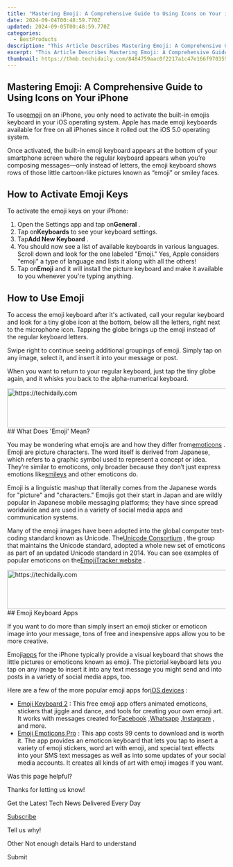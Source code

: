 ```yaml
---
title: "Mastering Emoji: A Comprehensive Guide to Using Icons on Your iPhone"
date: 2024-09-04T00:48:59.770Z
updated: 2024-09-05T00:48:59.770Z
categories:
  - BestProducts
description: "This Article Describes Mastering Emoji: A Comprehensive Guide to Using Icons on Your iPhone"
excerpt: "This Article Describes Mastering Emoji: A Comprehensive Guide to Using Icons on Your iPhone"
thumbnail: https://thmb.techidaily.com/8484759aac0f2217a1c47e166f9703590835bee6447866146f3b1628180769c5.jpg
---
```


## Mastering Emoji: A Comprehensive Guide to Using Icons on Your iPhone
 To use[emoji](https://www.lifewire.com/amazing-facts-about-emoji-3486026) on an iPhone, you only need to activate the built-in emojis keyboard in your iOS operating system. Apple has made emoji keyboards available for free on all iPhones since it rolled out the iOS 5.0 operating system.

 Once activated, the built-in emoji keyboard appears at the bottom of your smartphone screen where the regular keyboard appears when you’re composing messages—only instead of letters, the emoji keyboard shows rows of those little cartoon-like pictures known as “emoji” or smiley faces.

## How to Activate Emoji Keys

 To activate the emoji keys on your iPhone:

1. Open the Settings app and tap on**General** .
2. Tap on**Keyboards** to see your keyboard settings.
3. Tap**Add New Keyboard** .
4. You should now see a list of available keyboards in various languages. Scroll down and look for the one labeled "Emoji." Yes, Apple considers "emoji" a type of language and lists it along with all the others!
5. Tap on**Emoji** and it will install the picture keyboard and make it available to you whenever you're typing anything.

## How to Use Emoji

 To access the emoji keyboard after it's activated, call your regular keyboard and look for a tiny globe icon at the bottom, below all the letters, right next to the microphone icon. Tapping the globe brings up the emoji instead of the regular keyboard letters.

 Swipe right to continue seeing additional groupings of emoji. Simply tap on any image, select it, and insert it into your message or post.

 When you want to return to your regular keyboard, just tap the tiny globe again, and it whisks you back to the alpha-numerical keyboard.

<!-- affiliate ads begin -->
<a href="https://appsumo.8odi.net/c/5597632/2130875/7443" target="_top" id="2130875">
  <img src="//a.impactradius-go.com/display-ad/7443-2130875" border="0" alt="https://techidaily.com" width="728" height="90"/>
</a>
<img height="0" width="0" src="https://appsumo.8odi.net/i/5597632/2130875/7443" style="position:absolute;visibility:hidden;" border="0" />
<!-- affiliate ads end -->
## What Does 'Emoji' Mean?

 You may be wondering what emojis are and how they differ from[emoticons](https://www.lifewire.com/facebook-emoticons-in-comments-2654737) . Emoji are picture characters. The word itself is derived from Japanese, which refers to a graphic symbol used to represent a concept or idea. They’re similar to emoticons, only broader because they don’t just express emotions like[smileys](https://www.lifewire.com/graphical-smileys-outlook-mail-1164542) and other emoticons do.

 Emoji is a linguistic mashup that literally comes from the Japanese words for "picture" and "characters." Emojis got their start in Japan and are wildly popular in Japanese mobile messaging platforms; they have since spread worldwide and are used in a variety of social media apps and communication systems.

 Many of the emoji images have been adopted into the global computer text-coding standard known as Unicode. The[Unicode Consortium](http://unicode.org/) , the group that maintains the Unicode standard, adopted a whole new set of emoticons as part of an updated Unicode standard in 2014\. You can see examples of popular emoticons on the[EmojiTracker website](http://www.emojitracker.com/) .

<!-- affiliate ads begin -->
<a href="https://appsumo.8odi.net/c/5597632/2049364/7443" target="_top" id="2049364">
  <img src="//a.impactradius-go.com/display-ad/7443-2049364" border="0" alt="https://techidaily.com" width="728" height="90"/>
</a>
<img height="0" width="0" src="https://appsumo.8odi.net/i/5597632/2049364/7443" style="position:absolute;visibility:hidden;" border="0" />
<!-- affiliate ads end -->
## Emoji Keyboard Apps

 If you want to do more than simply insert an emoji sticker or emoticon image into your message, tons of free and inexpensive apps allow you to be more creative.

 Emoji[apps](https://www.lifewire.com/what-are-apps-1616114) for the iPhone typically provide a visual keyboard that shows the little pictures or emoticons known as emoji. The pictorial keyboard lets you tap on any image to insert it into any text message you might send and into posts in a variety of social media apps, too.

 Here are a few of the more popular emoji apps for[iOS devices](https://www.lifewire.com/ios-devices-a-buyers-guide-1992942) :

* [Emoji Keyboard 2](https://apps.apple.com/us/app/emoji-keyboard-2-extra-animated/id838243644) : This free emoji app offers animated emoticons, stickers that jiggle and dance, and tools for creating your own emoji art. It works with messages created for[Facebook](https://www.lifewire.com/what-is-facebook-3486391) ,[Whatsapp](https://www.lifewire.com/what-is-whatsapp-all-about-4781062) ,[Instagram](https://www.lifewire.com/what-is-instagram-3486316) , and more.
* [Emoji Emoticons Pro](https://apps.apple.com/us/app/emoji-emoticons-pro-best-emojis/id492367820) : This app costs 99 cents to download and is worth it. The app provides an emoticon keyboard that lets you tap to insert a variety of emoji stickers, word art with emoji, and special text effects into your SMS text messages as well as into some updates of your social media accounts. It creates all kinds of art with emoji images if you want.

Was this page helpful?

Thanks for letting us know!

 Get the Latest Tech News Delivered Every Day

[Subscribe](https://www.lifewire.com/#)

Tell us why!

 Other  Not enough details  Hard to understand

 Submit

<ins class="adsbygoogle"
     style="display:block"
     data-ad-format="autorelaxed"
     data-ad-client="ca-pub-7571918770474297"
     data-ad-slot="1223367746"></ins>



<ins class="adsbygoogle"
     style="display:block"
     data-ad-client="ca-pub-7571918770474297"
     data-ad-slot="8358498916"
     data-ad-format="auto"
     data-full-width-responsive="true"></ins>


